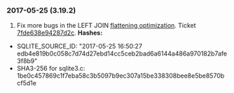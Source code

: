 ### 2017\-05\-25 (3\.19\.2\)

1. Fix more bugs in the LEFT JOIN [flattening optimization](optoverview.html#flattening). Ticket
 [7fde638e94287d2c](https://www.sqlite.org/src/info/7fde638e94287d2c).
**Hashes:**
- SQLITE\_SOURCE\_ID: "2017\-05\-25 16:50:27 edb4e819b0c058c7d74d27ebd14cc5ceb2bad6a6144a486a970182b7afe3f8b9"
- SHA3\-256 for sqlite3\.c: 1be0c457869c1f7eba58c3b5097b9ec307a15be338308bee8e5be8570bcf5d1e




